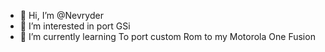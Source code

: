 - 👋 Hi, I’m @Nevryder
- 👀 I’m interested in port GSi
- 🌱 I’m currently learning To port custom Rom to my Motorola One Fusion

<!---
Nevryder/Nevryder is a ✨ special ✨ repository because its `README.md` (this file) appears on your GitHub profile.
You can click the Preview link to take a look at your changes.
--->
